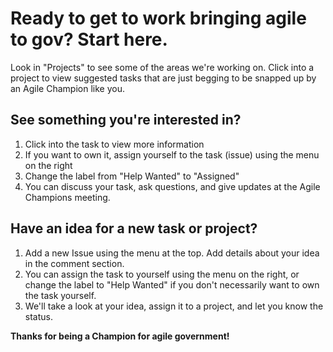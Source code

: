 # Ready to get to work bringing agile to gov? Start here.

Look in "Projects" to see some of the areas we're working on. Click into a project to view suggested tasks that are just begging to be snapped up by an Agile Champion like you.

## See something you're interested in?

1. Click into the task to view more information
2. If you want to own it, assign yourself to the task (issue) using the menu on the right
3. Change the label from "Help Wanted" to "Assigned"
4. You can discuss your task, ask questions, and give updates at the Agile Champions meeting.

## Have an idea for a new task or project?

1. Add a new Issue using the menu at the top. Add details about your idea in the comment section. 
2. You can assign the task to yourself using the menu on the right, or change the label to "Help Wanted" if you don't necessarily want to own the task yourself.
3. We'll take a look at your idea, assign it to a project, and let you know the status.

**Thanks for being a Champion for agile government!**
